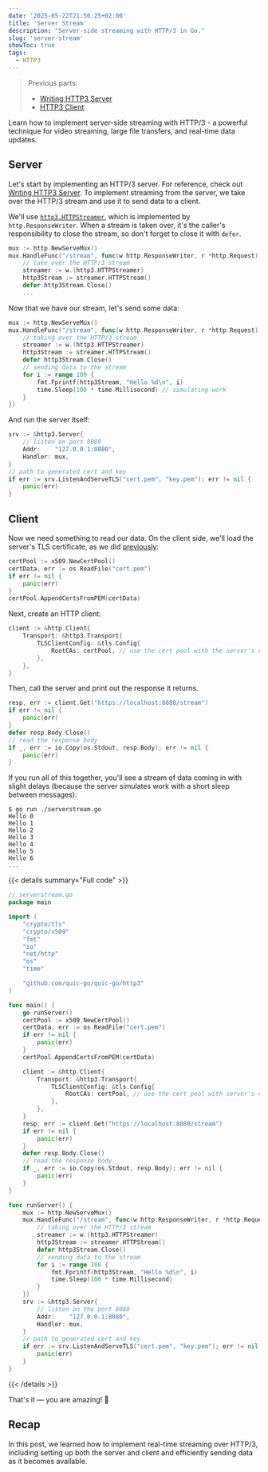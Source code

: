 ```yaml
---
date: '2025-05-22T21:50:25+02:00'
title: 'Server Stream'
description: "Server-side streaming with HTTP/3 in Go."
slug: 'server-stream'
showToc: true
tags:
  - HTTP3
---
```


> Previous parts:
> - [Writing HTTP3 Server](/blog/http3/http3-server/)
> - [HTTP3 Client](/blog/http3/http3-client)

Learn how to implement server-side streaming with HTTP/3 - a powerful technique for video streaming, large file transfers, and real-time data updates.

## Server

Let's start by implementing an HTTP/3 server. For reference, check out [Writing HTTP3 Server](/blog/http3/http3-server/).
To implement streaming from the server, we take over the HTTP/3 stream and use it to send data to a client.

We'll use [`http3.HTTPStreamer`](https://pkg.go.dev/github.com/quic-go/quic-go@v0.51.0/http3#HTTPStreamer), which is implemented by `http.ResponseWriter`. When a stream is taken over, it's the caller's responsibility to close the stream, so don't forget to close it with `defer`.

```go
mux := http.NewServeMux()
mux.HandleFunc("/stream", func(w http.ResponseWriter, r *http.Request) {
    // take over the HTTP/3 stream
    streamer := w.(http3.HTTPStreamer)
    http3Stream := streamer.HTTPStream()
    defer http3Stream.Close()
    ...
```

Now that we have our stream, let's send some data:

```go
mux := http.NewServeMux()
mux.HandleFunc("/stream", func(w http.ResponseWriter, r *http.Request) {
    // taking over the HTTP/3 stream
    streamer := w.(http3.HTTPStreamer)
    http3Stream := streamer.HTTPStream()
    defer http3Stream.Close()
    // sending data to the stream
    for i := range 100 {
        fmt.Fprintf(http3Stream, "Hello %d\n", i)
        time.Sleep(100 * time.Millisecond) // simulating work
    }
})
```

And run the server itself:

```go
srv := &http3.Server{
    // listen on port 8080
    Addr:    "127.0.0.1:8080",
    Handler: mux,
}
// path to generated cert and key
if err := srv.ListenAndServeTLS("cert.pem", "key.pem"); err != nil {
    panic(err)
}
```

## Client

Now we need something to read our data.
On the client side, we'll load the server's TLS certificate, as we did [previously](/blog/http3/http3-client/#trusting-servers-tls-certificate):

```go
certPool := x509.NewCertPool()
certData, err := os.ReadFile("cert.pem")
if err != nil {
    panic(err)
}
certPool.AppendCertsFromPEM(certData)
```

Next, create an HTTP client:

```go
client := &http.Client{
    Transport: &http3.Transport{
        TLSClientConfig: &tls.Config{
            RootCAs: certPool, // use the cert pool with the server's cert
        },
    },
}
```

Then, call the server and print out the response it returns.

```go
resp, err := client.Get("https://localhost:8080/stream")
if err != nil {
    panic(err)
}
defer resp.Body.Close()
// read the response body
if _, err := io.Copy(os.Stdout, resp.Body); err != nil {
    panic(err)
}
```

If you run all of this together, you'll see a stream of data coming in with slight delays (because the server simulates work with a short sleep between messages):

```
$ go run ./serverstream.go
Hello 0
Hello 1
Hello 2
Hello 3
Hello 4
Hello 5
Hello 6
...
```

{{< details summary="Full code" >}}
```go
// serverstream.go
package main

import (
	"crypto/tls"
	"crypto/x509"
	"fmt"
	"io"
	"net/http"
	"os"
	"time"

	"github.com/quic-go/quic-go/http3"
)

func main() {
	go runServer()
	certPool := x509.NewCertPool()
	certData, err := os.ReadFile("cert.pem")
	if err != nil {
		panic(err)
	}
	certPool.AppendCertsFromPEM(certData)

	client := &http.Client{
		Transport: &http3.Transport{
			TLSClientConfig: &tls.Config{
				RootCAs: certPool, // use the cert pool with server's cert
			},
		},
	}
	resp, err := client.Get("https://localhost:8080/stream")
	if err != nil {
		panic(err)
	}
	defer resp.Body.Close()
	// read the response body
	if _, err := io.Copy(os.Stdout, resp.Body); err != nil {
		panic(err)
	}
}

func runServer() {
	mux := http.NewServeMux()
	mux.HandleFunc("/stream", func(w http.ResponseWriter, r *http.Request) {
		// taking over the HTTP/3 stream
		streamer := w.(http3.HTTPStreamer)
		http3Stream := streamer.HTTPStream()
		defer http3Stream.Close()
		// sending data to the stream
		for i := range 100 {
			fmt.Fprintf(http3Stream, "Hello %d\n", i)
			time.Sleep(100 * time.Millisecond)
		}
	})
	srv := &http3.Server{
		// listen on the port 8080
		Addr:    "127.0.0.1:8080",
		Handler: mux,
	}
	// path to generated cert and key
	if err := srv.ListenAndServeTLS("cert.pem", "key.pem"); err != nil {
		panic(err)
	}
}
```

{{< /details >}}

That's it — you are amazing! 💅

## Recap

In this post, we learned how to implement real-time streaming over HTTP/3, including setting up both the server and client and efficiently sending data as it becomes available.
